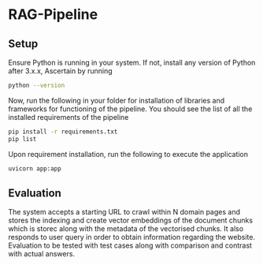 # RAG-Pipeline

## Setup
Ensure Python is running in your system. If not, install any version of Python after 3.x.x, Ascertain by running
```bash
python --version
```
Now, run the following in your folder for installation of libraries and frameworks for functioning of the pipeline. You should see the list of all the installed requirements of the pipeline
```bash
pip install -r requirements.txt
pip list
```
Upon requirement installation, run the following to execute the application
```bash
uvicorn app:app
```
## Evaluation
The system accepts a starting URL to crawl within N domain pages and stores the indexing and create vector embeddings of the document chunks which is storec along with the metadata of the vectorised chunks. It also responds to user query in order to obtain information regarding the website. Evaluation to be tested with test cases along with comparison and contrast with actual answers.
